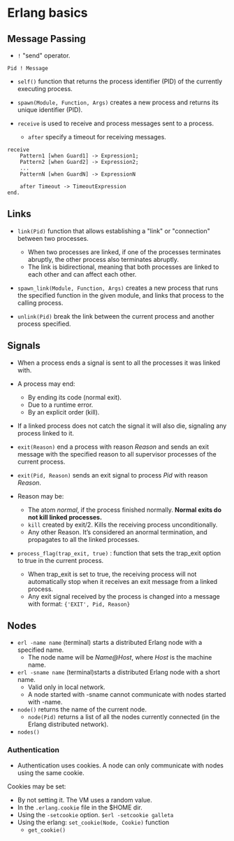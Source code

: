 # Erlang basics

## Message Passing

* `!` "send" operator.
```
Pid ! Message
```

* `self()` function that returns the process identifier (PID) of the currently executing process.

* `spawn(Module, Function, Args)` creates a new process and returns its unique identifier (PID).

* `receive` is used to receive and process messages sent to a process.
    * `after` specify a timeout for receiving messages.

```
receive
    Pattern1 [when Guard1] -> Expression1;
    Pattern2 [when Guard2] -> Expression2;
    ...
    PatternN [when GuardN] -> ExpressionN

    after Timeout -> TimeoutExpression
end.
```

## Links

* `link(Pid)` function that allows establishing a "link" or "connection" between two processes.
    * When two processes are linked, if one of the processes terminates abruptly, the other process also terminates abruptly. 
    * The link is bidirectional, meaning that both processes are linked to each other and can affect each other.

* `spawn_link(Module, Function, Args)` creates a new process that runs the specified function in the given module, and links that process to the calling process.

* `unlink(Pid)` break the link between the current process and another process specified.

## Signals 
* When a process ends a signal is sent to all the processes it was linked with.
* A process may end:
    * By ending its code (normal exit).
    * Due to a runtime error.
    * By an explicit order (kill).
* If a linked process does not catch the signal it will also die, signaling any process linked to it.

* `exit(Reason)`  end a process with reason *Reason* and sends an exit message with the specified reason to all supervisor processes of the current process. 
* `exit(Pid, Reason)`  sends an exit signal to process *Pid* with reason *Reason*.

* Reason may be: 
    * The atom *normal*, if the process finished normally. **Normal
exits do not kill linked processes.**
    * `kill` created by exit/2. Kills the receiving process
unconditionally.
    * Any other Reason. It’s considered an anormal termination,
and propagates to all the linked processes.

* `process_flag(trap_exit, true)` : function that sets the trap_exit option to true in the current process.
    * When trap_exit is set to true, the receiving process will not automatically stop when it receives an exit message from a linked process.
    * Any exit signal received by the process is changed into a message with format: `{'EXIT', Pid, Reason}` 

## Nodes

* `erl -name name` (terminal) starts a distributed Erlang node with a specified name.
    * The node name will be *Name@Host*, where *Host* is the machine name.
* `erl -sname name` (terminal)starts a distributed Erlang node with a short name.
    * Valid only in local network.
    * A node started with -sname cannot communicate with nodes started with -name.
* `node()` returns the name of the current node.
    * `node(Pid)` returns a list of all the nodes currently connected (in the Erlang distributed network).
* `nodes()`


### Authentication
* Authentication uses cookies. A node can only communicate with nodes using the same cookie.

Cookies may be set:
* By not setting it. The VM uses a random value.
* In the `.erlang.cookie` file in the $HOME dir.
* Using the `-setcookie` option. `$erl -setcookie galleta`
* Using the erlang: `set_cookie(Node, Cookie)` function
    * `get_cookie()`
